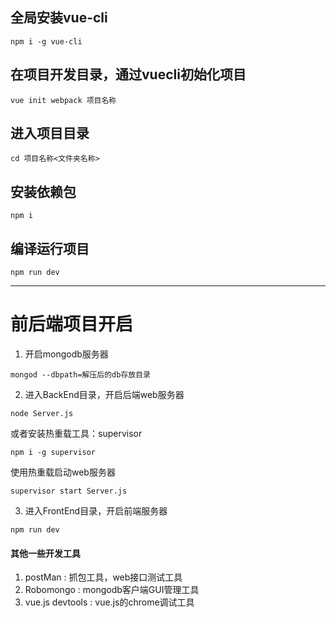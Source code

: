 ## 全局安装vue-cli
```
npm i -g vue-cli
```

## 在项目开发目录，通过vuecli初始化项目
```
vue init webpack 项目名称
```

## 进入项目目录
```
cd 项目名称<文件夹名称>
```

## 安装依赖包
```
npm i
```

## 编译运行项目
```
npm run dev

```








---


# 前后端项目开启

1. 开启mongodb服务器
```
mongod --dbpath=解压后的db存放目录
```
2. 进入BackEnd目录，开启后端web服务器
```
node Server.js
```
或者安装热重载工具：supervisor
```
npm i -g supervisor
```
使用热重载启动web服务器
```
supervisor start Server.js
```
3. 进入FrontEnd目录，开启前端服务器
```
npm run dev
```

#### 其他一些开发工具
1. postMan : 抓包工具，web接口测试工具
2. Robomongo : mongodb客户端GUI管理工具
3. vue.js devtools : vue.js的chrome调试工具
